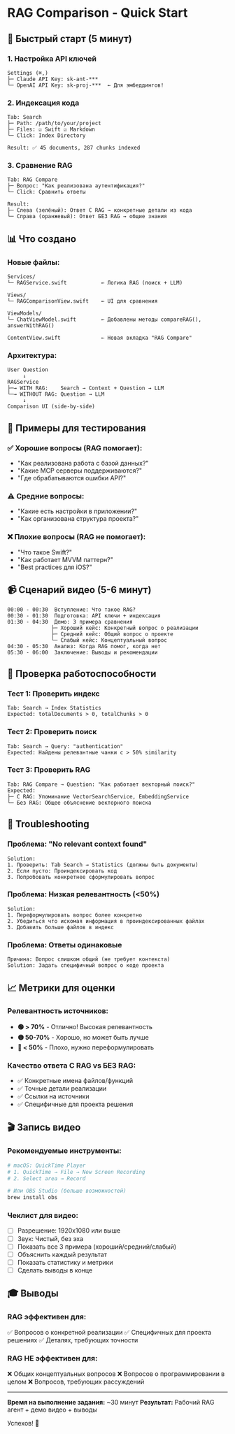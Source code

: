# RAG Comparison - Quick Start

## 🚀 Быстрый старт (5 минут)

### 1. Настройка API ключей
```
Settings (⌘,)
├─ Claude API Key: sk-ant-***
└─ OpenAI API Key: sk-proj-***  ← Для эмбеддингов!
```

### 2. Индексация кода
```
Tab: Search
├─ Path: /path/to/your/project
├─ Files: ☑ Swift ☑ Markdown
└─ Click: Index Directory

Result: ✅ 45 documents, 287 chunks indexed
```

### 3. Сравнение RAG
```
Tab: RAG Compare
├─ Вопрос: "Как реализована аутентификация?"
└─ Click: Сравнить ответы

Result:
├─ Слева (зелёный): Ответ С RAG → конкретные детали из кода
└─ Справа (оранжевый): Ответ БЕЗ RAG → общие знания
```

## 📊 Что создано

### Новые файлы:
```
Services/
└─ RAGService.swift           ← Логика RAG (поиск + LLM)

Views/
└─ RAGComparisonView.swift    ← UI для сравнения

ViewModels/
└─ ChatViewModel.swift        ← Добавлены методы compareRAG(), answerWithRAG()

ContentView.swift             ← Новая вкладка "RAG Compare"
```

### Архитектура:
```
User Question
     ↓
RAGService
├─→ WITH RAG:    Search → Context + Question → LLM
└─→ WITHOUT RAG: Question → LLM
     ↓
Comparison UI (side-by-side)
```

## 🎯 Примеры для тестирования

### ✅ Хорошие вопросы (RAG помогает):
- "Как реализована работа с базой данных?"
- "Какие MCP серверы поддерживаются?"
- "Где обрабатываются ошибки API?"

### ⚠️ Средние вопросы:
- "Какие есть настройки в приложении?"
- "Как организована структура проекта?"

### ❌ Плохие вопросы (RAG не помогает):
- "Что такое Swift?"
- "Как работает MVVM паттерн?"
- "Best practices для iOS?"

## 📹 Сценарий видео (5-6 минут)

```
00:00 - 00:30  Вступление: Что такое RAG?
00:30 - 01:30  Подготовка: API ключи + индексация
01:30 - 04:30  Демо: 3 примера сравнения
              ├─ Хороший кейс: Конкретный вопрос о реализации
              ├─ Средний кейс: Общий вопрос о проекте
              └─ Слабый кейс: Концептуальный вопрос
04:30 - 05:30  Анализ: Когда RAG помог, когда нет
05:30 - 06:00  Заключение: Выводы и рекомендации
```

## 🔧 Проверка работоспособности

### Тест 1: Проверить индекс
```
Tab: Search → Index Statistics
Expected: totalDocuments > 0, totalChunks > 0
```

### Тест 2: Проверить поиск
```
Tab: Search → Query: "authentication"
Expected: Найдены релевантные чанки с > 50% similarity
```

### Тест 3: Проверить RAG
```
Tab: RAG Compare → Question: "Как работает векторный поиск?"
Expected:
├─ С RAG: Упоминание VectorSearchService, EmbeddingService
└─ Без RAG: Общее объяснение векторного поиска
```

## 🐛 Troubleshooting

### Проблема: "No relevant context found"
```
Solution:
1. Проверить: Tab Search → Statistics (должны быть документы)
2. Если пусто: Проиндексировать код
3. Попробовать конкретнее сформулировать вопрос
```

### Проблема: Низкая релевантность (<50%)
```
Solution:
1. Переформулировать вопрос более конкретно
2. Убедиться что искомая информация в проиндексированных файлах
3. Добавить больше файлов в индекс
```

### Проблема: Ответы одинаковые
```
Причина: Вопрос слишком общий (не требует контекста)
Solution: Задать специфичный вопрос о коде проекта
```

## 📈 Метрики для оценки

### Релевантность источников:
- **🟢 > 70%** - Отлично! Высокая релевантность
- **🟡 50-70%** - Хорошо, но может быть лучше
- **🔴 < 50%** - Плохо, нужно переформулировать

### Качество ответа С RAG vs БЕЗ RAG:
- ✅ Конкретные имена файлов/функций
- ✅ Точные детали реализации
- ✅ Ссылки на источники
- ✅ Специфичные для проекта решения

## 🎬 Запись видео

### Рекомендуемые инструменты:
```bash
# macOS: QuickTime Player
# 1. QuickTime → File → New Screen Recording
# 2. Select area → Record

# Или OBS Studio (больше возможностей)
brew install obs
```

### Чеклист для видео:
- [ ] Разрешение: 1920x1080 или выше
- [ ] Звук: Чистый, без эха
- [ ] Показать все 3 примера (хороший/средний/слабый)
- [ ] Объяснить каждый результат
- [ ] Показать статистику и метрики
- [ ] Сделать выводы в конце

## 🎓 Выводы

### RAG эффективен для:
✅ Вопросов о конкретной реализации
✅ Специфичных для проекта решениях
✅ Деталях, требующих точности

### RAG НЕ эффективен для:
❌ Общих концептуальных вопросов
❌ Вопросов о программировании в целом
❌ Вопросов, требующих рассуждений

---

**Время на выполнение задания:** ~30 минут
**Результат:** Рабочий RAG агент + демо видео + выводы

Успехов! 🚀
